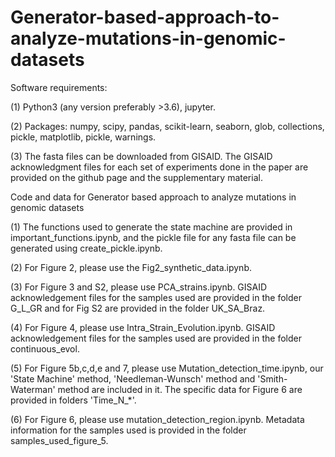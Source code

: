 # Generator-based-approach-to-analyze-mutations-in-genomic-datasets

Software requirements:

(1) Python3 (any version preferably >3.6), jupyter.

(2) Packages: numpy, scipy, pandas, scikit-learn, seaborn, glob, collections, pickle, matplotlib, pickle, warnings.

(3) The fasta files can be downloaded from GISAID. The GISAID acknowledgment files for each set of experiments done in the paper are provided on the github page and the supplementary material.


Code and data for Generator based approach to analyze mutations in genomic datasets

(1) The functions used to generate the state machine are provided in important_functions.ipynb, and the pickle file for any fasta file can be generated using create_pickle.ipynb.

(2) For Figure 2, please use the Fig2_synthetic_data.ipynb.

(3) For Figure 3 and S2, please use PCA_strains.ipynb. GISAID acknowledgement files for the samples used are provided in the folder G_L_GR and for Fig S2 are provided in the folder UK_SA_Braz.

(4) For Figure 4, please use Intra_Strain_Evolution.ipynb. GISAID acknowledgement files for the samples used are provided in the folder continuous_evol.

(5) For Figure 5b,c,d,e and 7, please use Mutation_detection_time.ipynb, our 'State Machine' method, 'Needleman-Wunsch' method and 'Smith-Waterman' method are included in it. The specific data for Figure 6 are provided in folders 'Time_N_*'.

(6) For Figure 6, please use mutation_detection_region.ipynb. Metadata information for the samples used is provided in the folder samples_used_figure_5.

 
